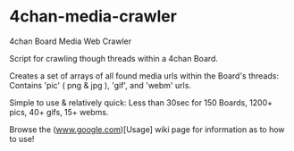 # 4chan-media-crawler
4chan Board Media Web Crawler

Script for crawling though threads within a 4chan Board.

Creates a set of arrays of all found media urls within the Board's threads:
    Contains 'pic' ( png & jpg ), 'gif', and 'webm' urls.

Simple to use & relatively quick:
    Less than 30sec for 150 Boards, 1200+ pics, 40+ gifs, 15+ webms.

Browse the (www.google.com)[Usage] wiki page for information as to how to use!
